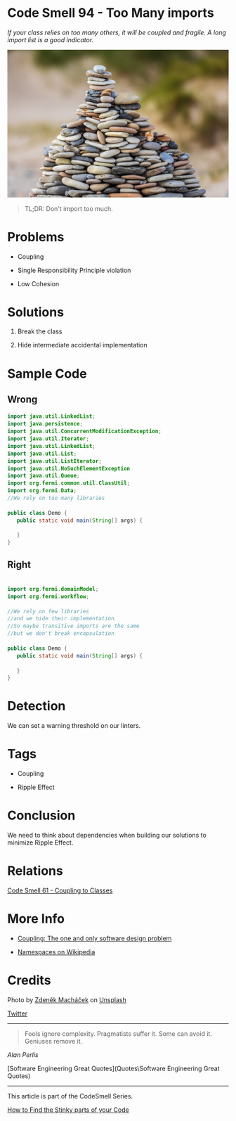 # Code Smell 94 - Too Many imports

*If your class relies on too many others, it will be coupled and fragile. A long import list is a good indicator.*

![Code Smell 94 - Too Many imports](zdenek-machacek-jbe0iCwo-U0-unsplash.jpg)

> TL;DR: Don't import too much.

# Problems

- Coupling

- Single Responsibility Principle violation

- Low Cohesion

# Solutions

1. Break the class

2. Hide intermediate accidental implementation

# Sample Code

## Wrong

[Gist Url]: # (https://gist.github.com/mcsee/1ee88717de17b2cc57b12fbd5d6e9bf2)
```java
import java.util.LinkedList;
import java.persistence;
import java.util.ConcurrentModificationException;
import java.util.Iterator;
import java.util.LinkedList;
import java.util.List;
import java.util.ListIterator;
import java.util.NoSuchElementException 
import java.util.Queue;
import org.fermi.common.util.ClassUtil;
import org.fermi.Data;
//We rely on too many libraries

public class Demo {
   public static void main(String[] args) {
      
   }
}
```

## Right

[Gist Url]: # (https://gist.github.com/mcsee/920db69fda667e32b9d682fdab61c634)
```java

import org.fermi.domainModel;
import org.fermi.workflow;

//We rely on few libraries
//and we hide their implementation
//So maybe transitive imports are the same
//but we don't break encapsulation

public class Demo {
   public static void main(String[] args) {
      
   }
}
```

# Detection

We can set a warning threshold on our linters.

# Tags

- Coupling

- Ripple Effect

# Conclusion

We need to think about dependencies when building our solutions to minimize Ripple Effect.

# Relations

[Code Smell 61 - Coupling to Classes](https://maximilianocontieri.com/code-smell-61-coupling-to-classes)

# More Info

- [Coupling: The one and only software design problem](https://maximilianocontieri.com/coupling-the-one-and-only-software-design-problem)

- [Namespaces on Wikipedia](https://en.wikipedia.org/wiki/Namespace)

# Credits

Photo by [Zdeněk Macháček](https://unsplash.com/@zmachacek) on [Unsplash](https://unsplash.com/s/photos/pile)

[Twitter](https://twitter.com/1447623706767921153)

* * *

> Fools ignore complexity. Pragmatists suffer it. Some can avoid it. Geniuses remove it.

_Alan Perlis_
 
[Software Engineering Great Quotes](Quotes\Software Engineering Great Quotes)

* * *

This article is part of the CodeSmell Series.

[How to Find the Stinky parts of your Code](https://maximilianocontieri.com/how-to-find-the-stinky-parts-of-your-code)